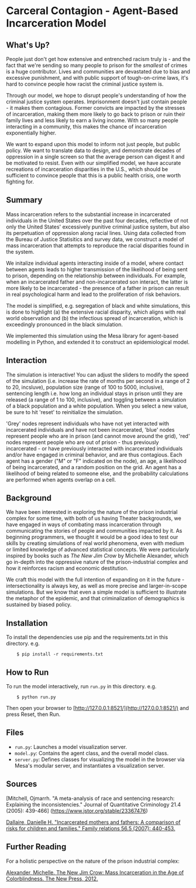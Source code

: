 # Carceral Contagion - Agent-Based Incarceration Model

## What's Up?
People just don't get how extensive and entrenched racism truly is - and the fact that we're sending so many people to prison for the _smallest_ of crimes is a huge contributor. Lives and communities are devastated due to bias and excessive punishment, and with public support of tough-on-crime laws, it's hard to convince people how racist the criminal justice system is. 

Through our model, we hope to disrupt people's understanding of how the criminal justice system operates. Imprisonment doesn't just contain people - it makes them contagious. Former convicts are impacted by the stresses of incarceration, making them more likely to go back to prison or ruin their family lives and less likely to earn a living income. With so many people interacting in a community, this makes the chance of incarceration exponentially higher.

We want to expand upon this model to inform not just people, but public policy. We want to translate data to design, and demonstrate decades of oppression in a single screen so that the average person can digest it and be motivated to resist. Even with our simplified model, we have accurate recreations of incarceration disparities in the U.S., which should be sufficient to convince people that this is a public health crisis, one worth fighting for. 

## Summary
Mass incarceration refers to the substantial increase in incarcerated individuals in the United States over the past four decades, reflective of not only the United States' excessively punitive criminal justice system, but also its perpetuation of oppression along racial lines. Using data collected from the Bureau of Justice Statisitics and survey data, we construct a model of mass incarceration that attempts to reproduce the racial disparities found in the system. 

We initalize individual agents interacting inside of a model, where contact between agents leads to higher transmission of the likelihood of being sent to prison, depending on the relationship between individuals. For example, when an incarcerated father and non-incarcerated son interact, the latter is more likely to be incarcerated - the presence of a father in prison can result in real psychological harm and lead to the proliferation of risk behaviors. 

The model is simplified, e.g. segregation of black and white simulations, this is done to highlight (a) the extensive racial disparity, which aligns with real world observation and (b) the infectious spread of incarceration, which is exceedingly pronounced in the black simulation. 

We implemented this simulation using the Mesa library for agent-based modelling in Python, and extended it to construct an epidemiological model.

## Interaction

The simulation is interactive! You can adjust the sliders to modify the speed of the simulation (i.e. increase the rate of months per second in a range of 2 to 20, incsluve), population size (range of 100 to 5000, inclusive), sentencing length i.e. how long an individual stays in prison until they are released (a range of 1 to 100, inclusive), and toggling between a simulation of a black population and a white population. When you select a new value, be sure to hit 'reset' to reinitialize the simulation. 

'Grey' nodes represent individuals who have not yet interacted with incarcerated individuals and have not been incarcerated, 'blue' nodes represent people who are in prison (and cannot move around the grid), 'red' nodes represent people who are out of prison - thus previously incarcerated - or have previously interacted with incarcerated individuals and/or have engaged in criminal behavior, and are thus contagious. Each agent has a gender ("M" or "F" indicated on the node), an age, a likelihood of being incarcerated, and a random position on the grid. An agent has a likelihood of being related to someone else, and the probability calculations are performed when agents overlap on a cell. 

## Background
We have been interested in exploring the nature of the prison industrial complex for some time, with both of us having Theater backgrounds, we have engaged in ways of combating mass incarceration through communicating the stories of people and communities impacted by it. As beginning programmers, we thought it would be a good idea to test our skills by creating simulations of real world phenomena, even with medium or limited knowledge of advanced statistical concepts. We were particularly inspired by books such as _The New Jim Crow_ by Michelle Alexander, which go in-depth into the oppressive nature of the prison-industrial complex and how it reinforces racism and economic destitution. 

We craft this model with the full intention of expanding on it in the future - intersectionality is always key, as well as more precise and larger-in-scope simulations. But we know that even a simple model is sufficient to illustrate the metaphor of the epidemic, and that criminalization of demographics is sustained by biased policy. 

## Installation

To install the dependencies use pip and the requirements.txt in this directory. e.g.

```
    $ pip install -r requirements.txt
```

## How to Run

To run the model interactively, run ``run.py`` in this directory. e.g.

```
    $ python run.py
```

Then open your browser to [http://127.0.0.1:8521/](http://127.0.0.1:8521/) and press Reset, then Run.

## Files

* ``run.py``: Launches a model visualization server.
* ``model.py``: Contains the agent class, and the overall model class.
* ``server.py``: Defines classes for visualizing the model in the browser via Mesa's modular server, and instantiates a visualization server.

## Sources
[Mitchell, Ojmarrh. "A meta-analysis of race and sentencing research: Explaining the
inconsistencies." Journal of Quantitative Criminology 21.4 (2005): 439-466] (https://www.jstor.org/stable/23367476)

[Dallaire, Danielle H. "Incarcerated mothers and fathers: A comparison of risks for children
and families." Family relations 56.5 (2007): 440-453.](http://onlinelibrary.wiley.com/doi/10.1111/j.1741-3729.2007.00472.x/abstract)

## Further Reading

For a holistic perspective on the nature of the prison industrial complex:

[Alexander, Michelle. The New Jim Crow: Mass Incarceration in the Age of Colorblindness. The
New Press, 2012.](http://newjimcrow.com/)
